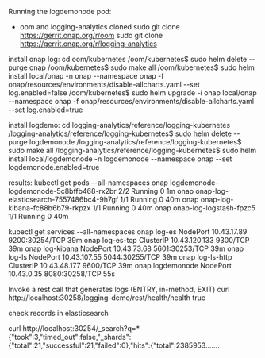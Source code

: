 Running the logdemonode pod:
- oom and logging-analytics cloned
sudo git clone https://gerrit.onap.org/r/oom
sudo git clone https://gerrit.onap.org/r/logging-analytics

install onap log:
cd oom/kubernetes
/oom/kubernetes$ sudo helm delete --purge onap
/oom/kubernetes$ sudo make all
/oom/kubernetes$ sudo helm install local/onap -n onap --namespace onap -f onap/resources/environments/disable-allcharts.yaml --set log.enabled=false
/oom/kubernetes$ sudo helm upgrade -i onap local/onap --namespace onap -f onap/resources/environments/disable-allcharts.yaml --set log.enabled=true
 
install logdemo:
cd logging-analytics/reference/logging-kubernetes
/logging-analytics/reference/logging-kubernetes$ sudo helm delete --purge logdemonode
/logging-analytics/reference/logging-kubernetes$ sudo make all
/logging-analytics/reference/logging-kubernetes$ sudo helm install local/logdemonode -n logdemonode --namespace onap --set logdemonode.enabled=true
 
results:
kubectl get pods --all-namespaces
onap          logdemonode-logdemonode-5c8bffb468-rx2br   2/2       Running   0          1m
onap          onap-log-elasticsearch-7557486bc4-9h7gf    1/1       Running   0          40m
onap          onap-log-kibana-fc88b6b79-rkpzx            1/1       Running   0          40m
onap          onap-log-logstash-fpzc5                    1/1       Running   0          40m
 
kubectl get services --all-namespaces
onap          log-es                 NodePort    10.43.17.89     <none>        9200:30254/TCP   39m
onap          log-es-tcp             ClusterIP   10.43.120.133   <none>        9300/TCP         39m
onap          log-kibana             NodePort    10.43.73.68     <none>        5601:30253/TCP   39m
onap          log-ls                 NodePort    10.43.107.55    <none>        5044:30255/TCP   39m
onap          log-ls-http            ClusterIP   10.43.48.177    <none>        9600/TCP         39m
onap          logdemonode            NodePort    10.43.0.35      <none>        8080:30258/TCP   55s

Invoke a rest call that generates logs (ENTRY, in-method, EXIT)
curl http://localhost:30258/logging-demo/rest/health/health
true

check records in elasticsearch

curl http://localhost:30254/_search?q=*
{"took":3,"timed_out":false,"_shards":{"total":21,"successful":21,"failed":0},"hits":{"total":2385953.......


